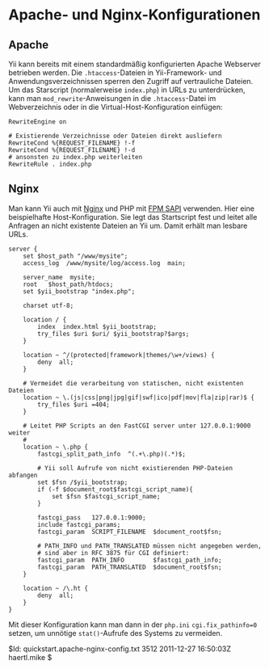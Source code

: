 Apache- und Nginx-Konfigurationen
=================================

Apache
------

Yii kann bereits mit einem standardmäßig konfigurierten Apache Webserver
betrieben werden. Die `.htaccess`-Dateien in Yii-Framework- und
Anwendungsverzeichnissen sperren den Zugriff auf vertrauliche Dateien. Um das
Starscript (normalerweise `index.php`) in URLs zu unterdrücken, kann man
`mod_rewrite`-Anweisungen in die `.htaccess`-Datei im Webverzeichnis oder in
die Virtual-Host-Konfiguration einfügen:

~~~
RewriteEngine on

# Existierende Verzeichnisse oder Dateien direkt ausliefern
RewriteCond %{REQUEST_FILENAME} !-f
RewriteCond %{REQUEST_FILENAME} !-d
# ansonsten zu index.php weiterleiten
RewriteRule . index.php
~~~


Nginx
-----

Man kann Yii auch mit [Nginx](http://wiki.nginx.org/) und PHP mit [FPM
SAPI](http://php.net/install.fpm) verwenden. Hier eine beispielhafte
Host-Konfiguration. Sie legt das Startscript fest und leitet alle Anfragen an
nicht existente Dateien an Yii um. Damit erhält man lesbare URLs.

~~~
server {
    set $host_path "/www/mysite";
    access_log  /www/mysite/log/access.log  main;

    server_name  mysite;
    root   $host_path/htdocs;
    set $yii_bootstrap "index.php";

    charset utf-8;

    location / {
        index  index.html $yii_bootstrap;
        try_files $uri $uri/ $yii_bootstrap?$args;
    }

    location ~ ^/(protected|framework|themes/\w+/views) {
        deny  all;
    }

    # Vermeidet die verarbeitung von statischen, nicht existenten Dateien
    location ~ \.(js|css|png|jpg|gif|swf|ico|pdf|mov|fla|zip|rar)$ {
        try_files $uri =404;
    }

    # Leitet PHP Scripts an den FastCGI server unter 127.0.0.1:9000 weiter
    #
    location ~ \.php {
        fastcgi_split_path_info  ^(.+\.php)(.*)$;

        # Yii soll Aufrufe von nicht existierenden PHP-Dateien abfangen
        set $fsn /$yii_bootstrap;
        if (-f $document_root$fastcgi_script_name){
            set $fsn $fastcgi_script_name;
        }

        fastcgi_pass   127.0.0.1:9000;
        include fastcgi_params;
        fastcgi_param  SCRIPT_FILENAME  $document_root$fsn;

        # PATH_INFO und PATH_TRANSLATED müssen nicht angegeben werden,
        # sind aber in RFC 3875 für CGI definiert:
        fastcgi_param  PATH_INFO        $fastcgi_path_info;
        fastcgi_param  PATH_TRANSLATED  $document_root$fsn;
    }

    location ~ /\.ht {
        deny  all;
    }
}
~~~

Mit dieser Konfiguration kann man dann in der `php.ini` `cgi.fix_pathinfo=0`
setzen, um unnötige `stat()`-Aufrufe des Systems zu vermeiden.

<div class="revision">$Id: quickstart.apache-nginx-config.txt 3512 2011-12-27 16:50:03Z haertl.mike $</div>
